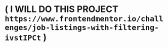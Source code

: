 # ( I WILL DO THIS PROJECT `https://www.frontendmentor.io/challenges/job-listings-with-filtering-ivstIPCt` )
